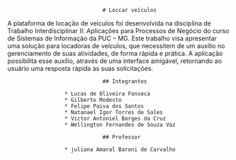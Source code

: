                                   # Loccar veículos

  A plataforma de locação de veículos foi desenvolvida na disciplina de Trabalho Interdisciplinar II: Aplicações para Processos de Negócio do curso de Sistemas de Informação da PUC – MG. Este trabalho visa apresentar uma solução para locadoras de veículos, que necessitem de um auxílio no gerenciamento de suas atividades, de forma rápida e prática. A aplicação possibilita esse auxílio, através de uma interface amigável, retornando ao usuário uma resposta rápida às suas solicitações.


                                  ## Integrantes

                      * Lucas de Oliveira Fonseca
                      * Gilberto Modesto
                      * Felipe Paiva dos Santos
                      * Natanael Igor Torres de Sales
                      * Victor Antoniel Borges da Cruz
                      * Wellington Fernandes de Souza Vaz

                                  ## Professor

                      * juliana Amaral Baroni de Carvalho
